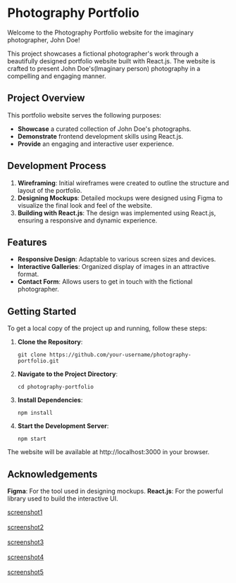 # Photography Portfolio

Welcome to the Photography Portfolio website for the imaginary photographer, John Doe!

This project showcases a fictional photographer's work through a beautifully designed portfolio website built with React.js. The website is crafted to present John Doe's(Imaginary person) photography in a compelling and engaging manner.

## Project Overview

This portfolio website serves the following purposes:

- **Showcase** a curated collection of John Doe's photographs.
- **Demonstrate** frontend development skills using React.js.
- **Provide** an engaging and interactive user experience.

## Development Process

1. **Wireframing**: Initial wireframes were created to outline the structure and layout of the portfolio.
2. **Designing Mockups**: Detailed mockups were designed using Figma to visualize the final look and feel of the website.
3. **Building with React.js**: The design was implemented using React.js, ensuring a responsive and dynamic experience.

## Features

- **Responsive Design**: Adaptable to various screen sizes and devices.
- **Interactive Galleries**: Organized display of images in an attractive format.
- **Contact Form**: Allows users to get in touch with the fictional photographer.

## Getting Started

To get a local copy of the project up and running, follow these steps:

1. **Clone the Repository**:

   ```git clone https://github.com/your-username/photography-portfolio.git```

2. **Navigate to the Project Directory**:

   ```cd photography-portfolio```

3. **Install Dependencies**:

   ```npm install```

4. **Start the Development Server**:

   ```npm start```

The website will be available at http://localhost:3000 in your browser.


## Acknowledgements

**Figma**: For the tool used in designing mockups.
**React.js**: For the powerful library used to build the interactive UI.

[screenshot1](https://github.com/Jaswanth-0401/Photography-Portfolio/blob/main/screenshots/Photo1.jpg)
<br>
<br>
[screenshot2](https://github.com/Jaswanth-0401/Photography-Portfolio/blob/main/screenshots/Photo2.jpg)
<br>
<br>
[screenshot3](https://github.com/Jaswanth-0401/Photography-Portfolio/blob/main/screenshots/Photo_3.jpg)
<br>
<br>
[screenshot4](https://github.com/Jaswanth-0401/Photography-Portfolio/blob/main/screenshots/Photo_4.jpg)
<br>
<br>
[screenshot5](https://github.com/Jaswanth-0401/Photography-Portfolio/blob/main/screenshots/Photo_5.jpg)

